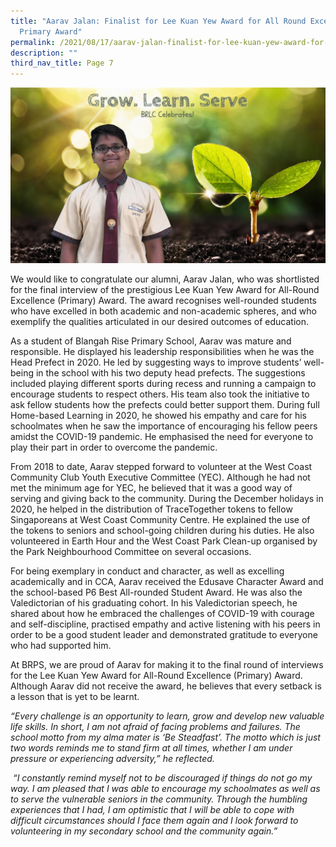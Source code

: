 ```yaml
---
title: "Aarav Jalan: Finalist for Lee Kuan Yew Award for All Round Excellence
  Primary Award"
permalink: /2021/08/17/aarav-jalan-finalist-for-lee-kuan-yew-award-for-all-round-excellence-primary-award/
description: ""
third_nav_title: Page 7
---
```

<img src="/images/aarav-2048x1143.jpeg">
<p>We would like to congratulate our alumni, Aarav Jalan, who was shortlisted for the final interview of the prestigious Lee Kuan Yew Award for All-Round Excellence (Primary) Award. The award recognises well-rounded students who have excelled in both academic and non-academic spheres, and who exemplify the qualities articulated in our desired outcomes of education.</p>
<p>As a student of Blangah Rise Primary School, Aarav was mature and responsible. He displayed his leadership responsibilities when he was the Head Prefect in 2020. He led by suggesting ways to improve students’ well-being in the school with his two deputy head prefects. The suggestions included playing different sports during recess and running a campaign to encourage students to respect others. His team also took the initiative to ask fellow students how the prefects could better support them. During full Home-based Learning in 2020, he showed his empathy and care for his schoolmates when he saw the importance of encouraging his fellow peers amidst the COVID-19 pandemic. He emphasised the need for everyone to play their part in order to overcome the pandemic.</p>
<p>From 2018 to date, Aarav stepped forward to volunteer at the West Coast Community Club Youth Executive Committee (YEC). Although he had not met the minimum age for YEC, he believed that it was a good way of serving and giving back to the community. During the December holidays in 2020, he helped in the distribution of TraceTogether tokens to fellow Singaporeans at West Coast Community Centre. He explained the use of the tokens to seniors and school-going children during his duties. He also volunteered in Earth Hour and the West Coast Park Clean-up organised by the Park Neighbourhood Committee on several occasions.</p>
<p>For being exemplary in conduct and character, as well as excelling academically and in CCA, Aarav received the Edusave Character Award and the school-based P6 Best All-rounded Student Award. He was also the Valedictorian of his graduating cohort. In his Valedictorian speech, he shared about how he embraced the challenges of COVID-19 with courage and self-discipline, practised empathy and active listening with his peers in order to be a good student leader and demonstrated gratitude to everyone who had supported him.</p>
<p>At BRPS, we are proud of Aarav for making it to the final round of interviews for the Lee Kuan Yew Award for All-Round Excellence (Primary) Award. Although Aarav did not receive the award, he believes that every setback is a lesson that is yet to be learnt.</p>
<p><em>“Every challenge is an opportunity to learn, grow and develop new valuable life skills. In short, I am not afraid of facing problems and failures. The school motto from my alma mater is ‘Be Steadfast’. The motto which is just two words reminds me to stand firm at all times, whether I am under pressure or experiencing adversity,” he reflected.</em></p>
<p><em>&nbsp;“I constantly remind myself not to be discouraged if things do not go my way. I am pleased that I was able to encourage my schoolmates as well as to serve the vulnerable seniors in the community. Through the humbling experiences that I had, I am optimistic that I will be able to cope with difficult circumstances should I face them again and I look forward to volunteering in my secondary school and the community again.”</em></p>